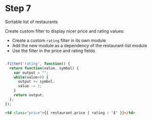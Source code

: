 # Step 7

Sortable list of restaurants

Create custom filter to display nicer price and rating values:

* Create a custom `rating` filter in its own module
* Add the new module as a dependency of the restaurant-list module
* Use the filter in the price and rating fields

```js

.filter('rating', function() {
  return function(value, symbol) {
    var output = "";
    while(value>0) {
      output += symbol;
      value -= 1;
    }
    return output;
  };
});

```


```html
<td class="price">{{ restaurant.price | rating : '£' }}</td>
```